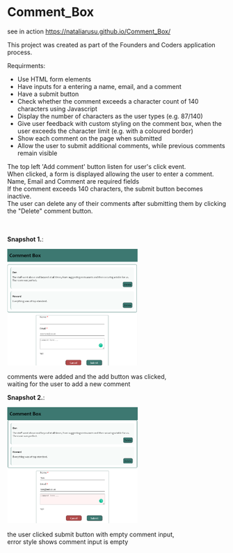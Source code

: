 # Comment_Box
see in action https://nataliarusu.github.io/Comment_Box/

This project was created as part of the Founders and Coders application process.<br>

Requirments:
- Use HTML form elements
- Have inputs for a entering a name, email, and a comment
- Have a submit button
- Check whether the comment exceeds a character count of 140 characters using Javascript
- Display the number of characters as the user types (e.g. 87/140)
- Give user feedback with custom styling on the comment box, when the user exceeds the character limit (e.g. with a coloured border)
- Show each comment on the page when submitted
- Allow the user to submit additional comments, while previous comments remain visible

The top left 'Add comment' button listen for user's click event.<br>
When clicked, a form is displayed allowing the user to enter a comment.<br>
Name, Email and Comment are required fields<br>
If the comment exceeds 140 characters, the submit button becomes inactive.<br>
The user can delete any of their comments after submitting them by clicking the "Delete" comment button.
<br><br><br>
<div>
  <p><b>Snapshot 1.</b>:</p>
  <img src='./imgs/1.png' alt='comments added snapshot' width='300px'></img>
  <p>comments were added and the add button was clicked, </br>waiting for the user to add a new comment</p>
</div>

<div>
  <p><b>Snapshot 2.</b>:</p>
  <img src='./imgs/2.png' alt='snapshot displays user clicked the submit button with empty comment input' width='300px'></img>
  <p>the user clicked submit button with empty comment input, </br>error style shows comment input is empty</p>
</div>
</div>
